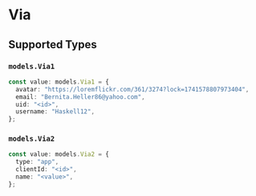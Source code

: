 # Via


## Supported Types

### `models.Via1`

```typescript
const value: models.Via1 = {
  avatar: "https://loremflickr.com/361/3274?lock=1741578807973404",
  email: "Bernita.Heller86@yahoo.com",
  uid: "<id>",
  username: "Haskell12",
};
```

### `models.Via2`

```typescript
const value: models.Via2 = {
  type: "app",
  clientId: "<id>",
  name: "<value>",
};
```


